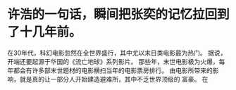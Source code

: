 # 许浩的一句话，瞬间把张奕的记忆拉回到了十几年前。
在30年代，科幻电影忽然在全世界盛行，其中尤以末日类电影最为热门。
据说，开端还要起源于华国的《流亡地球》系列影片。
那些年，末世电影极为火爆，每年都会有许多部末世题材的电影横扫当年的电影票房排行。
由电影所带来的影响，就是真的让一部分人开始建造避难所，其中不乏世界顶级的 富豪。
在

